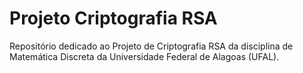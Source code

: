 # Projeto Criptografia RSA
Repositório dedicado ao Projeto de Criptografia RSA da disciplina de Matemática Discreta da Universidade Federal de Alagoas (UFAL).

